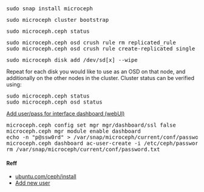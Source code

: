 <pre>sudo snap install microceph</pre>
<pre>sudo microceph cluster bootstrap</pre>
<pre>sudo microceph.ceph status</pre>

<pre>
sudo microceph.ceph osd crush rule rm replicated_rule
sudo microceph.ceph osd crush rule create-replicated single default osd
</pre>
<pre>
sudo microceph disk add /dev/sd[x] --wipe
</pre>
Repeat for each disk you would like to use as an OSD on that node, 
and additionally on the other nodes in the cluster. Cluster status can be verified using:
<pre>
sudo microceph.ceph status
sudo microceph.ceph osd status
</pre>

<u>Add user/pass for interface dashboard (webUI)</u>
<pre>
microceph.ceph config set mgr mgr/dashboard/ssl false
microceph.ceph mgr module enable dashboard
echo -n "p@ssw0rd" > /var/snap/microceph/current/conf/password.txt
microceph.ceph dashboard ac-user-create -i /etc/ceph/password.txt admin administrator
rm /var/snap/microceph/current/conf/password.txt  
</pre>


#### Reff
- <a href="https://ubuntu.com/ceph/install">ubuntu.com/ceph/install</a>
- <a href="https://discuss.linuxcontainers.org/t/introducing-microceph/15457/42?page=3">Add new user</a>
